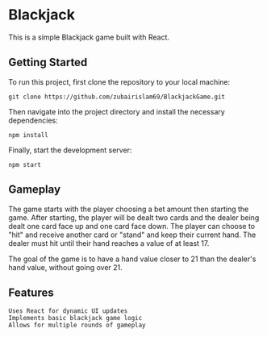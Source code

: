 # Blackjack 

This is a simple Blackjack game built with React.


## Getting Started

To run this project, first clone the repository to your local machine:

    git clone https://github.com/zubairislam69/BlackjackGame.git

Then navigate into the project directory and install the necessary dependencies:

    npm install

Finally, start the development server:

    npm start

## Gameplay

The game starts with the player choosing a bet amount then starting the game. After starting, the player will be dealt two cards and the dealer being dealt one card face up and one card face down. The player can choose to "hit" and receive another card or "stand" and keep their current hand. The dealer must hit until their hand reaches a value of at least 17.

The goal of the game is to have a hand value closer to 21 than the dealer's hand value, without going over 21.
## Features

    Uses React for dynamic UI updates
    Implements basic blackjack game logic
    Allows for multiple rounds of gameplay


